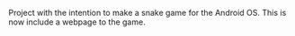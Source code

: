 Project with the intention to make a snake game for the Android OS.
This is now include a webpage to the game.
